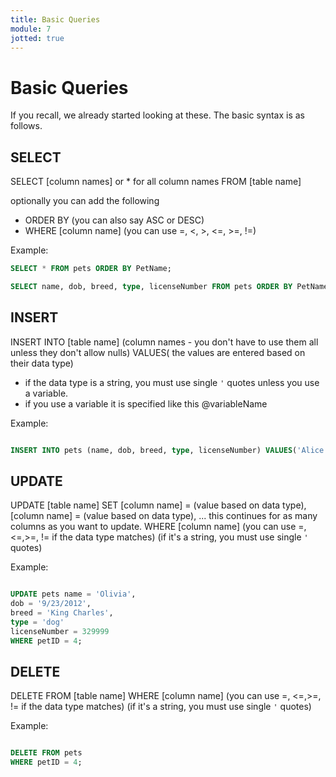```yaml
---
title: Basic Queries
module: 7
jotted: true
---
```


# Basic Queries

If you recall, we already started looking at these.  The basic syntax is as follows.

## SELECT

SELECT [column names] or * for all column names FROM [table name]

optionally you can add the following
- ORDER BY (you can also say ASC or DESC)
- WHERE [column name] (you can use =, <, >, <=, >=, !=)

Example:

```sql
SELECT * FROM pets ORDER BY PetName;

SELECT name, dob, breed, type, licenseNumber FROM pets ORDER BY PetName;

```

## INSERT

INSERT INTO [table name] (column names - you don't have to use them all unless they don't allow nulls) VALUES( the values are entered based on their data type)
- if the data type is a string, you must use single `'` quotes unless you use a variable.
- if you use a variable it is specified like this @variableName

Example:

```sql

INSERT INTO pets (name, dob, breed, type, licenseNumber) VALUES('Alice', '7/24/2020', 'Leonberger', 'dog', 3353322);

```

## UPDATE

UPDATE [table name]
SET [column name] = (value based on data type),
[column name] = (value based on data type),
... this continues for as many columns as you want to update.
WHERE [column name] (you can use =, <=,>=, != if the data type matches)
(if it's a string, you must use single `'` quotes)

Example:

```sql

UPDATE pets name = 'Olivia',
dob = '9/23/2012',
breed = 'King Charles',
type = 'dog'
licenseNumber = 329999
WHERE petID = 4;

```

## DELETE

DELETE FROM [table name]
WHERE [column name] (you can use =, <=,>=, != if the data type matches)
(if it's a string, you must use single `'` quotes)

Example:

```sql

DELETE FROM pets 
WHERE petID = 4;

```
